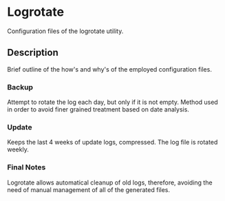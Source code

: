 # Logrotate
Configuration files of the logrotate utility.

## Description
Brief outline of the how's and why's of the employed configuration files.

### Backup
Attempt to rotate the log each day, but only if it is not empty.
Method used in order to avoid finer grained treatment based on date analysis.

### Update
Keeps the last 4 weeks of update logs, compressed.
The log file is rotated weekly.

### Final Notes
Logrotate allows automatical cleanup of old logs, therefore, avoiding the need
of manual management of all of the generated files.
